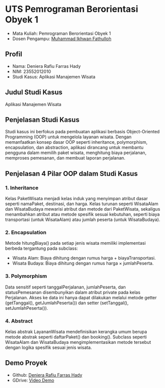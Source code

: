 # UTS Pemrograman Berorientasi Obyek 1
<ul>
  <li>Mata Kuliah: Pemrograman Berorientasi Obyek 1</li>
  <li>Dosen Pengampu: <a href="https://github.com/Muhammad-Ikhwan-Fathulloh">Muhammad Ikhwan Fathulloh</a></li>
</ul>

## Profil
<ul>
  <li>Nama: Deniera Rafiu Farras Hady</li>
  <li>NIM: 23552012010</li>
  <li>Studi Kasus: Aplikasi Manajemen Wisata</li>
</ul>

## Judul Studi Kasus
<p>Aplikasi Manajemen Wisata</p>

## Penjelasan Studi Kasus
<p>Studi kasus ini berfokus pada pembuatan aplikasi berbasis Object-Oriented Programming (OOP) untuk mengelola layanan wisata. Dengan memanfaatkan konsep dasar OOP seperti inheritance, polymorphism, encapsulation, dan abstraction, aplikasi dirancang untuk membantu pengguna dalam memilih paket wisata, menghitung biaya perjalanan, memproses pemesanan, dan membuat laporan perjalanan.</p>

## Penjelasan 4 Pilar OOP dalam Studi Kasus

### 1. Inheritance
<p>Kelas PaketWisata menjadi kelas induk yang menyimpan atribut dasar seperti namaPaket, destinasi, dan harga.
Kelas turunan seperti WisataAlam dan WisataBudaya mewarisi atribut dan metode dari PaketWisata, sekaligus menambahkan atribut atau metode spesifik sesuai kebutuhan, seperti biaya transportasi (untuk WisataAlam) atau jumlah peserta (untuk WisataBudaya).</p>

### 2. Encapsulation
<p>Metode hitungBiaya() pada setiap jenis wisata memiliki implementasi berbeda tergantung pada subclass:</p>
<ul>
  <li>Wisata Alam: Biaya dihitung dengan rumus harga + biayaTransportasi.</li>
  <li>Wisata Budaya: Biaya dihitung dengan rumus harga × jumlahPeserta.</li>
</ul>

### 3. Polymorphism
<p>Data sensitif seperti tanggalPerjalanan, jumlahPeserta, dan statusPemesanan disembunyikan dalam atribut private pada kelas Perjalanan.
Akses ke data ini hanya dapat dilakukan melalui metode getter (getTanggal(), getJumlahPeserta()) dan setter (setTanggal(), setJumlahPeserta()).</p>

### 4. Abstract
<p>Kelas abstrak LayananWisata mendefinisikan kerangka umum berupa metode abstrak seperti daftarPaket() dan booking().
Subclass seperti WisataAlam dan WisataBudaya mengimplementasikan metode tersebut dengan logika spesifik sesuai jenis wisata.</p>

## Demo Proyek
<ul>
  <li>Github: <a href="https://github.com/Deniera20">Deniera Rafiu Farras Hady</a></li>
  <li>GDrive: <a href="https://drive.google.com/file/d/1kGT-ZurdhqRklckOFh-unHSEo2BDZdWo/view?usp=sharing">Video Demo</a></li>
</ul>
